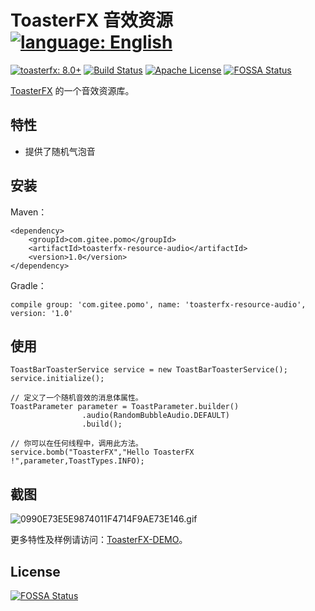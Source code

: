 # ToasterFX 音效资源 [![language: English](https://img.shields.io/badge/language-English-brightgreen)](README_en.md)

[![toasterfx: 8.0+](https://img.shields.io/badge/toasterfx-1.0%2B-green)](../../../toasterfx)
[![Build Status](https://travis-ci.com/Mr-Po/toasterfx-resource-audio.svg?branch=master)](https://travis-ci.com/Mr-Po/toasterfx-resource-audio)
[![Apache License](https://img.shields.io/badge/license-Apache%20License%202.0-blue.svg)](LICENSE)
[![FOSSA Status](https://app.fossa.com/api/projects/git%2Bgithub.com%2FMr-Po%2Ftoasterfx-resource-audio.svg?type=shield)](https://app.fossa.com/projects/git%2Bgithub.com%2FMr-Po%2Ftoasterfx-resource-audio?ref=badge_shield)

[ToasterFX](../../../toasterfx) 的一个音效资源库。

## 特性
* 提供了随机气泡音

## 安装
Maven：
```
<dependency>
    <groupId>com.gitee.pomo</groupId>
    <artifactId>toasterfx-resource-audio</artifactId>
    <version>1.0</version>
</dependency>
```
Gradle：
```
compile group: 'com.gitee.pomo', name: 'toasterfx-resource-audio', version: '1.0'
```

## 使用
```
ToastBarToasterService service = new ToastBarToasterService();
service.initialize();

// 定义了一个随机音效的消息体属性。
ToastParameter parameter = ToastParameter.builder()
                .audio(RandomBubbleAudio.DEFAULT)
                .build();

// 你可以在任何线程中，调用此方法。
service.bomb("ToasterFX","Hello ToasterFX !",parameter,ToastTypes.INFO);
```
## 截图
![0990E73E5E9874011F4714F9AE73E146.gif](https://i.loli.net/2020/09/28/RPShGny2mKedi5r.gif)

更多特性及样例请访问：[ToasterFX-DEMO](../../../toasterfx-demo)。

## License
[![FOSSA Status](https://app.fossa.com/api/projects/git%2Bgithub.com%2FMr-Po%2Ftoasterfx-resource-audio.svg?type=large)](https://app.fossa.com/projects/git%2Bgithub.com%2FMr-Po%2Ftoasterfx-resource-audio?ref=badge_large)